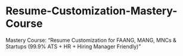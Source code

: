# Resume-Customization-Mastery-Course
Mastery Course: “Resume Customization for FAANG, MANG, MNCs &amp; Startups (99.9% ATS + HR + Hiring Manager Friendly)”
